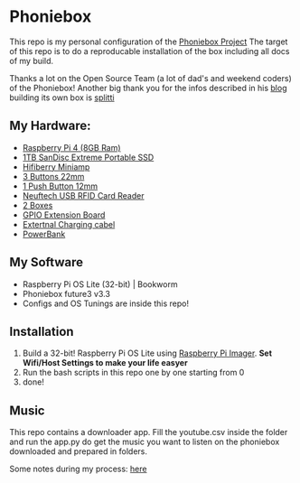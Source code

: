 # Phoniebox

This repo is my personal configuration of the [Phoniebox Project](https://phoniebox.de/)
The target of this repo is to do a reproducable installation of the box including all docs of my build.

Thanks a lot on the Open Source Team (a lot of dad's and weekend coders) of the Phoniebox! Another big thank you for the infos described in his [blog](https://splittscheid.de/phoniebox-bauanleitung-toniebox-alternative/) building its own box is [splitti](https://github.com/splitti/)

## My Hardware:
- [Raspberry Pi 4 (8GB Ram)](https://geizhals.de/raspberry-pi-4-modell-b-v54547.html)
- [1TB SanDisc Extreme Portable SSD](https://geizhals.de/sandisk-extreme-1050mb-s-portable-ssd-1tb-sdssde61-1t00-g25-a2374502.html)
- [Hifiberry Miniamp](https://geizhals.de/hifiberry-miniamp-a2403639.html)
- [3 Buttons 22mm](https://geizhals.de/3422565781)
- [1 Push Button 12mm](https://www.amazon.de/gp/product/B0C135W52J/ref=ppx_yo_dt_b_asin_title_o03_s00?ie=UTF8&psc=1)
- [Neuftech USB RFID Card Reader](https://geizhals.de/rfid-nfc-modul-em4100-verschiedene-hersteller-a1520356.html)
- [2 Boxes](https://geizhals.de/visaton-frs-8-8-ohm-2004-a2855789.html)
- [GPIO Extension Board](https://geizhals.de/1940125090)
- [Extertnal Charging cabel](https://geizhals.de/2223961498)
- [PowerBank](https://geizhals.de/3502046731)

## My Software
- Raspberry Pi OS Lite (32-bit) | Bookworm
- Phoniebox future3 v3.3
- Configs and OS Tunings are inside this repo!

## Installation

1. Build a 32-bit! Raspberry Pi OS Lite using [Raspberry Pi Imager](https://www.raspberrypi.com/software/). **Set Wifi/Host Settings to make your life easyer**
2. Run the bash scripts in this repo one by one starting from 0
3. done!

## Music
This repo contains a downloader app. Fill the youtube.csv inside the folder and run the app.py do get the music you want to listen on the phoniebox downloaded and prepared in folders.

Some notes during my process: [here](./NOTES.md)